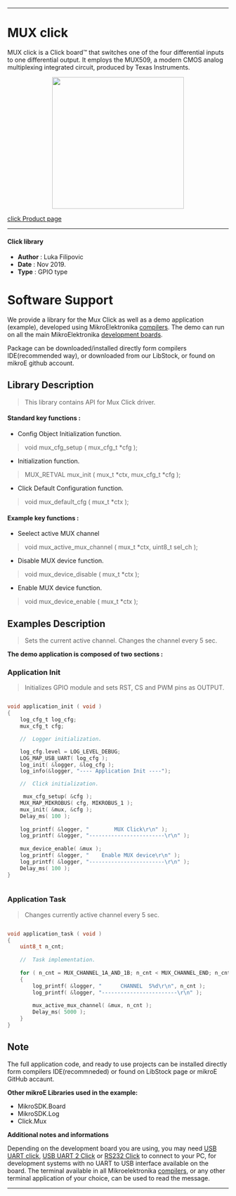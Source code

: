  

---
# MUX click

MUX click is a Click board™ that switches one of the four differential inputs to one differential output. It employs the MUX509, a modern CMOS analog multiplexing integrated circuit, produced by Texas Instruments.

<p align="center">
  <img src="https://download.mikroe.com/images/click_for_ide/mux_click.png" height=300px>
</p>


[click Product page](<https://www.mikroe.com/mux-click>)

---


#### Click library 

- **Author**        : Luka Filipovic
- **Date**          : Nov 2019.
- **Type**          : GPIO type


# Software Support

We provide a library for the Mux Click 
as well as a demo application (example), developed using MikroElektronika 
[compilers](https://shop.mikroe.com/compilers). 
The demo can run on all the main MikroElektronika [development boards](https://shop.mikroe.com/development-boards).

Package can be downloaded/installed directly form compilers IDE(recommended way), or downloaded from our LibStock, or found on mikroE github account. 

## Library Description

> This library contains API for Mux Click driver.

#### Standard key functions :

- Config Object Initialization function.
> void mux_cfg_setup ( mux_cfg_t *cfg ); 
 
- Initialization function.
> MUX_RETVAL mux_init ( mux_t *ctx, mux_cfg_t *cfg );

- Click Default Configuration function.
> void mux_default_cfg ( mux_t *ctx );


#### Example key functions :

- Seelect active MUX channel
> void mux_active_mux_channel ( mux_t *ctx, uint8_t sel_ch );
 
- Disable MUX device function.
> void mux_device_disable ( mux_t *ctx );

- Enable MUX device function.
> void mux_device_enable ( mux_t *ctx );

## Examples Description

> Sets the current active channel. Changes the channel every 5 sec.

**The demo application is composed of two sections :**

### Application Init 

> Initializes GPIO module and sets RST, CS and PWM pins as OUTPUT.

```c

void application_init ( void )
{
    log_cfg_t log_cfg;
    mux_cfg_t cfg;

    //  Logger initialization.

    log_cfg.level = LOG_LEVEL_DEBUG;
    LOG_MAP_USB_UART( log_cfg );
    log_init( &logger, &log_cfg );
    log_info(&logger, "---- Application Init ----");

    //  Click initialization.

     mux_cfg_setup( &cfg );
    MUX_MAP_MIKROBUS( cfg, MIKROBUS_1 );
    mux_init( &mux, &cfg );
    Delay_ms( 100 );
    
    log_printf( &logger, "        MUX Click\r\n" );
    log_printf( &logger, "------------------------\r\n" );
    
    mux_device_enable( &mux );
    log_printf( &logger, "    Enable MUX device\r\n" );
    log_printf( &logger, "------------------------\r\n" );
    Delay_ms( 100 );
}
  
```

### Application Task

> Changes currently active channel every 5 sec.

```c

void application_task ( void )
{
    uint8_t n_cnt;
    
    //  Task implementation.
    
    for ( n_cnt = MUX_CHANNEL_1A_AND_1B; n_cnt < MUX_CHANNEL_END; n_cnt++ )
    {
        log_printf( &logger, "      CHANNEL  S%d\r\n", n_cnt );
        log_printf( &logger, "------------------------\r\n" );
        
        mux_active_mux_channel( &mux, n_cnt );
        Delay_ms( 5000 );
    }
}  

```

## Note

> 
> <NOTE>
> 

The full application code, and ready to use projects can be  installed directly form compilers IDE(recommneded) or found on LibStock page or mikroE GitHub accaunt.

**Other mikroE Libraries used in the example:** 

- MikroSDK.Board
- MikroSDK.Log
- Click.Mux

**Additional notes and informations**

Depending on the development board you are using, you may need 
[USB UART click](https://shop.mikroe.com/usb-uart-click), 
[USB UART 2 Click](https://shop.mikroe.com/usb-uart-2-click) or 
[RS232 Click](https://shop.mikroe.com/rs232-click) to connect to your PC, for 
development systems with no UART to USB interface available on the board. The 
terminal available in all Mikroelektronika 
[compilers](https://shop.mikroe.com/compilers), or any other terminal application 
of your choice, can be used to read the message.



---
